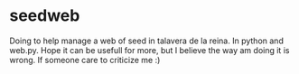 seedweb
=======

Doing to help manage a web of seed in talavera de la reina. In python and web.py. Hope it can be usefull for more, but I believe the way am doing it is wrong. If someone care to criticize me :)

